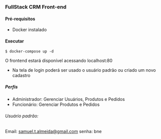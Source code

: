 ### FullStack CRM Front-end

#### Pré-requisitos

- Docker instalado

#### Executar 

`$ docker-compose up -d`

O frontend estará disponível acessando localhost:80

- Na tela de login poderá ser usado o usuário padrão ou criado um novo cadastro

##### Perfis
- Administrador: Gerenciar Usuários, Produtos e Pedidos
- Funcionário: Gerenciar Produtos e Pedidos

###### Usuário padrão: 
Email: samuel.t.almeida@gmail.com 
senha: bne
